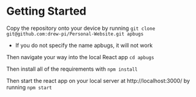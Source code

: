 # Getting Started

Copy the repository onto your device by running ```git clone git@github.com:drew-pi/Personal-Website.git apbugs```
- If you do not specify the name apbugs, it will not work

Then navigate your way into the local React app ```cd apbugs```

Then install all of the requirements with ```npm install```

Then start the react app on your local server at http://localhost:3000/ by running ```npm start```
